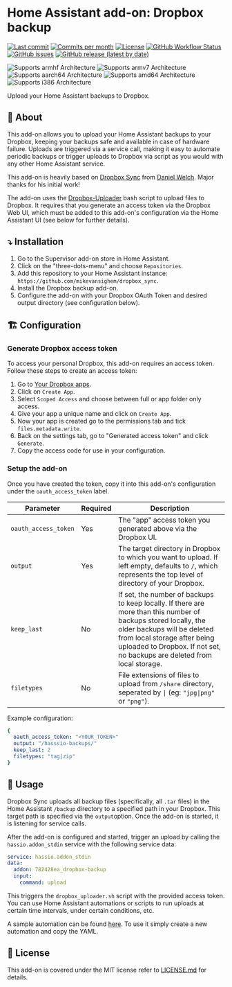 # Home Assistant add-on: Dropbox backup

[![Last commit](https://img.shields.io/github/last-commit/mikevansighem/dropbox-backup?style=flat-square)](https://github.com/mikevansighem/dropbox-backup/commits/main)
[![Commits per month](https://img.shields.io/github/commit-activity/m/mikevansighem/dropbox-backup?style=flat-square)](https://github.com/mikevansighem/dropbox-backup/commits/main)
[![License](https://img.shields.io/github/license/mikevansighem/dropbox-backup?style=flat-square)](https://github.com/mikevansighem/dropbox-backup/blob/main/LICENSE.md)
[![GitHub Workflow Status](https://img.shields.io/github/workflow/status/mikevansighem/dropbox-backup/CI?style=flat-square)](https://github.com/mikevansighem/dropbox-backup/actions)
[![GitHub issues](https://img.shields.io/github/issues-raw/mikevansighem/dropbox-backup?style=flat-square)](https://github.com/mikevansighem/dropbox-backup/issues)
[![GitHub release (latest by date)](https://img.shields.io/github/v/release/mikevansighem/dropbox-backup?style=flat-square)](https://github.com/mikevansighem/dropbox-backup/releases)

![Supports armhf Architecture](https://img.shields.io/badge/armhf-yes-green?style=flat-square)
![Supports armv7 Architecture](https://img.shields.io/badge/armv7-yes-green?style=flat-square)
![Supports aarch64 Architecture](https://img.shields.io/badge/aarch64-yes-green?style=flat-square)
![Supports amd64 Architecture](https://img.shields.io/badge/amd64-yes-green?style=flat-square)
![Supports i386 Architecture](https://img.shields.io/badge/i386-yes-green?style=flat-square)

Upload your Home Assistant backups to Dropbox.

## :page_facing_up: About

This add-on allows you to upload your Home Assistant backups to your Dropbox,
keeping your backups safe and available in case of hardware failure. Uploads
are triggered via a service call, making it easy to automate periodic backups
or trigger uploads to Dropbox via script as you would with any other Home
Assistant service.

This add-on is heavily based on [Dropbox Sync](https://github.com/danielwelch/hassio-dropbox-sync)
from [Daniel Welch](https://github.com/danielwelch). Major thanks for his
initial work!

The add-on uses the [Dropbox-Uploader](https://github.com/andreafabrizi/Dropbox-Uploader)
bash script to upload files to Dropbox. It requires that you generate an access
token via the Dropbox Web UI, which must be added to this add-on's
configuration via the Home Assistant UI (see below for further details).

## ⤵️ Installation

1. Go to the Supervisor add-on store in Home Assistant.
1. Click on the "three-dots-menu" and choose `Repositories`.
1. Add this repository to your Home Assistant instance: `https://github.com/mikevansighem/dropbox_sync`.
1. Install the Dropbox backup add-on.
1. Configure the add-on with your Dropbox OAuth Token and desired output directory (see configuration below).

## 🏗 Configuration

### Generate Dropbox access token

To access your personal Dropbox, this add-on requires an access token.
Follow these steps to create an access token:

1. Go to [Your Dropbox apps](https://www.dropbox.com/developers/apps).
1. Click on `Create App`.
1. Select `Scoped Access` and choose between full or app folder only access.
1. Give your app a unique name and click on `Create App`.
1. Now your app is created go to the permissions tab and tick `files.metadata.write`.
1. Back on the settings tab, go to "Generated access token" and click `Generate`.
1. Copy the access code for use in your configuration.

### Setup the add-on

Once you have created the token, copy it into this add-on's configuration under
the `oauth_access_token` label.

<!-- markdownlint-disable MD033 -->

|Parameter|Required|Description|
|---------|--------|-----------|
|`oauth_access_token`|Yes|The "app" access token you generated above via the Dropbox UI.|
|`output`|Yes|The target directory in Dropbox to which you want to upload. If left empty, defaults to `/`, which represents the top level of directory of your Dropbox.|
|`keep_last`|No|If set, the number of backups to keep locally. If there are more than this number of backups stored locally, the older backups will be deleted from local storage after being uploaded to Dropbox. If not set, no backups are deleted from local storage.|
|`filetypes`|No|File extensions of files to upload from `/share` directory, seperated by <code>&#124;</code> (eg: <code>"jpg&#124;png"</code> or `"png"`).|

<!-- markdownlint-enable MD033 -->

Example configuration:

```yaml
{
  oauth_access_token: "<YOUR_TOKEN>"
  output: "/hasssio-backups/"
  keep_last: 2
  filetypes: "tag|zip"
}
```

## 🚀 Usage

Dropbox Sync uploads all backup files (specifically, all `.tar` files) in the
Home Assistant `/backup` directory to a specified path in your Dropbox. This
target path is specified via the `output`option. Once the add-on is started, it
is listening for service calls.

After the add-on is configured and started, trigger an upload by calling the
`hassio.addon_stdin` service with the following service data:

```yaml
service: hassio.addon_stdin
data:
  addon: 782428ea_dropbox-backup
  input:
    command: upload

```

This triggers the `dropbox_uploader.sh` script with the provided access token.
You can use Home Assistant automations or scripts to run uploads at certain
time intervals, under certain conditions, etc.

A sample automation can be found [here](DOCS/sample_automation.md). To use it
simply create a new automation and copy the YAML.

## 📝 License

This add-on is covered under the MIT license refer to [LICENSE.md](LICENSE.md)
for details.
